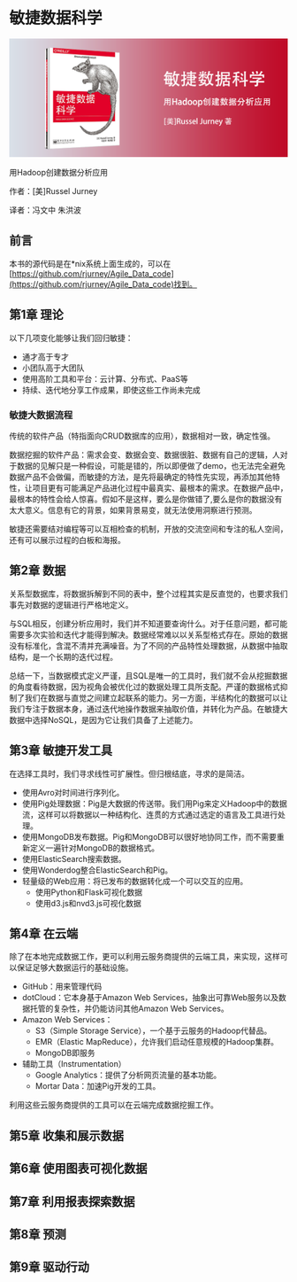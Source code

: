 敏捷数据科学
==========================

![](contents/wx-cover-235-1.png)

用Hadoop创建数据分析应用

作者：[美]Russel Jurney

译者：冯文中 朱洪波

前言
--------------------------

本书的源代码是在*nix系统上面生成的，可以在[https://github.com/rjurney/Agile_Data_code](https://github.com/rjurney/Agile_Data_code)找到。

第1章 理论
--------------------------

以下几项变化能够让我们回归敏捷：

- 通才高于专才
- 小团队高于大团队
- 使用高阶工具和平台：云计算、分布式、PaaS等
- 持续、迭代地分享工作成果，即使这些工作尚未完成

### 敏捷大数据流程

传统的软件产品（特指面向CRUD数据库的应用），数据相对一致，确定性强。

数据挖掘的软件产品：需求会变、数据会变、数据很脏、数据有自己的逻辑，人对于数据的见解只是一种假设，可能是错的，所以即便做了demo，也无法完全避免数据产品不会做偏，而敏捷的方法，是先将最确定的特性先实现，再添加其他特性，让项目更有可能满足产品进化过程中最真实、最根本的需求。在数据产品中，最根本的特性会给人惊喜。假如不是这样，要么是你做错了,要么是你的数据没有太大意义。信息有它的背景，如果背景易变，就无法使用洞察进行预测。

敏捷还需要结对编程等可以互相检查的机制，开放的交流空间和专注的私人空间，还有可以展示过程的白板和海报。

第2章 数据
--------------------------

关系型数据库，将数据拆解到不同的表中，整个过程其实是反直觉的，也要求我们事先对数据的逻辑进行严格地定义。

与SQL相反，创建分析应用时，我们并不知道要查询什么。对于任意问题，都可能需要多次实验和迭代才能得到解决。数据经常难以以关系型格式存在。原始的数据没有标准化，含混不清并充满噪音。为了不同的产品特性处理数据，从数据中抽取结构，是一个长期的迭代过程。

总结一下，当数据模式定义严谨，且SQL是唯一的工具时，我们就不会从挖掘数据的角度看待数据，因为视角会被优化过的数据处理工具所支配。严谨的数据格式抑制了我们在数据与直觉之间建立起联系的能力。另一方面，半结构化的数据可以让我们专注于数据本身，通过迭代地操作数据来抽取价值，并转化为产品。在敏捷大数据中选择NoSQL，是因为它让我们具备了上述能力。

第3章 敏捷开发工具
--------------------------

在选择工具时，我们寻求线性可扩展性。但归根结底，寻求的是简洁。

- 使用Avro对时间进行序列化。
- 使用Pig处理数据：Pig是大数据的传送带。我们用Pig来定义Hadoop中的数据流，这样可以将数据以一种结构化、连贯的方式通过选定的语言及工具进行处理。
- 使用MongoDB发布数据。Pig和MongoDB可以很好地协同工作，而不需要重新定义一遍针对MongoDB的数据格式。
- 使用ElasticSearch搜索数据。
- 使用Wonderdog整合ElasticSearch和Pig。
- 轻量级的Web应用：将已发布的数据转化成一个可以交互的应用。
    - 使用Python和Flask可视化数据
    - 使用d3.js和nvd3.js可视化数据

第4章 在云端
--------------------------

除了在本地完成数据工作，更可以利用云服务商提供的云端工具，来实现，这样可以保证足够大数据运行的基础设施。

- GitHub：用来管理代码
- dotCloud：它本身基于Amazon Web Services，抽象出可靠Web服务以及数据托管的复杂性，并仍能访问其他Amazon Web Services。
- Amazon Web Services：
    - S3（Simple Storage Service），一个基于云服务的Hadoop代替品。
    - EMR（Elastic MapReduce），允许我们启动任意规模的Hadoop集群。
    - MongoDB即服务
- 辅助工具（Instrumentation）
    - Google Analytics：提供了分析网页流量的基本功能。
    - Mortar Data：加速Pig开发的工具。

利用这些云服务商提供的工具可以在云端完成数据挖掘工作。

第5章 收集和展示数据
--------------------------

第6章 使用图表可视化数据
--------------------------

第7章 利用报表探索数据
--------------------------

第8章 预测
--------------------------

第9章 驱动行动
--------------------------